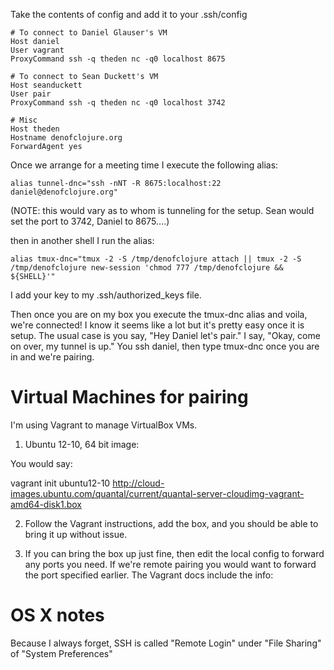 Take the contents of config and add it to your .ssh/config
```
# To connect to Daniel Glauser's VM
Host daniel
User vagrant
ProxyCommand ssh -q theden nc -q0 localhost 8675

# To connect to Sean Duckett's VM
Host seanduckett
User pair
ProxyCommand ssh -q theden nc -q0 localhost 3742

# Misc
Host theden
Hostname denofclojure.org
ForwardAgent yes
```
Once we arrange for a meeting time I execute the following alias:
```
alias tunnel-dnc="ssh -nNT -R 8675:localhost:22 daniel@denofclojure.org"
```

(NOTE: this would vary as to whom is tunneling for the setup. Sean would set the port to 3742, Daniel to 8675....)


then in another shell I run the alias:
```
alias tmux-dnc="tmux -2 -S /tmp/denofclojure attach || tmux -2 -S /tmp/denofclojure new-session 'chmod 777 /tmp/denofclojure && ${SHELL}'"
```

I add your key to my .ssh/authorized_keys file.

Then once you are on my box you execute the tmux-dnc alias and voila, we're connected!
I know it seems like a lot but it's pretty easy once it is setup. The usual case is you say, "Hey Daniel let's pair." I say, "Okay, come on over, my tunnel is up." You ssh daniel, then type tmux-dnc once you are in and we're pairing.

# Virtual Machines for pairing

I'm using Vagrant to manage VirtualBox VMs.

1) Ubuntu 12-10, 64 bit image:

You would say:

  vagrant init ubuntu12-10 http://cloud-images.ubuntu.com/quantal/current/quantal-server-cloudimg-vagrant-amd64-disk1.box

2) Follow the Vagrant instructions, add the box, and you should be able
to bring it up without issue.

3) If you can bring the box up just fine, then edit the local config to
forward any ports you need. If we're remote pairing you would want to
forward the port specified earlier. The Vagrant docs include the info:

# OS X notes
Because I always forget, SSH is called "Remote Login" under "File Sharing" of "System Preferences"
